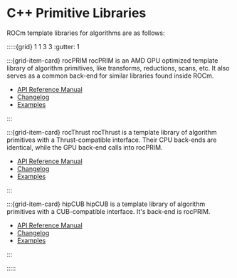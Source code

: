 # C++ Primitive Libraries
ROCm template libraries for algorithms are as follows:

:::::{grid} 1 1 3 3
:gutter: 1

:::{grid-item-card} rocPRIM
rocPRIM is an AMD GPU optimized template library of algorithm primitives, like
transforms, reductions, scans, etc. It also serves as a common back-end for
similar libraries found inside ROCm.

- [API Reference Manual](https://rocmdocs.amd.com/projects/rocPRIM/en/latest/)
- [Changelog](https://github.com/ROCmSoftwarePlatform/rocPRIM/blob/develop/CHANGELOG.md)
- [Examples](https://github.com/amd/rocm-examples/tree/develop/Libraries/rocPRIM)

:::

:::{grid-item-card} rocThrust
rocThrust is a template library of algorithm primitives with a Thrust-compatible
interface. Their CPU back-ends are identical, while the GPU back-end calls into
rocPRIM.

- [API Reference Manual](https://rocmdocs.amd.com/projects/rocThrust/en/latest/)
- [Changelog](https://github.com/ROCmSoftwarePlatform/rocThrust/blob/develop/CHANGELOG.md)
- [Examples](https://github.com/amd/rocm-examples/tree/develop/Libraries/rocThrust)

:::

:::{grid-item-card} hipCUB
hipCUB is a template library of algorithm primitives with a CUB-compatible
interface. It's back-end is rocPRIM.

- [API Reference Manual](https://rocmdocs.amd.com/projects/hipCUB/en/latest/)
- [Changelog](https://github.com/ROCmSoftwarePlatform/hipCUB/blob/develop/CHANGELOG.md)
- [Examples](https://github.com/amd/rocm-examples/tree/develop/Libraries/hipCUB)

:::

:::::
